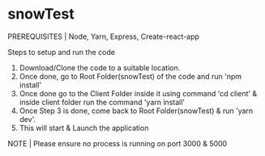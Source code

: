 # snowTest

PREREQUISITES | Node, Yarn, Express, Create-react-app

Steps to setup and run the code

1. Download/Clone the code to a suitable location.
2. Once done, go to Root Folder(snowTest) of the code and run 'npm install'
3. Once done go to the Client Folder inside it using command 'cd client' & inside client folder run the command 'yarn install'
4. Once Step 3 is done, come back to Root Folder(snowTest) & run 'yarn dev'.
5. This will start & Launch the application

NOTE | Please ensure no process is running on port 3000 & 5000
